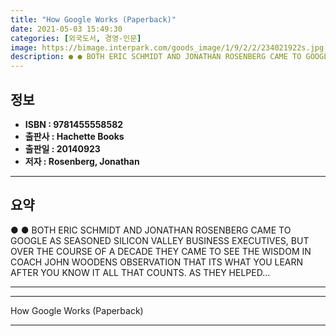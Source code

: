 ```yaml
---
title: "How Google Works (Paperback)"
date: 2021-05-03 15:49:30
categories: [외국도서, 경영-인문]
image: https://bimage.interpark.com/goods_image/1/9/2/2/234021922s.jpg
description: ● ● BOTH ERIC SCHMIDT AND JONATHAN ROSENBERG CAME TO GOOGLE AS SEASONED SILICON VALLEY BUSINESS EXECUTIVES, BUT OVER THE COURSE OF A DECADE THEY CAME TO SEE T
---
```


## **정보**

- **ISBN : 9781455558582**
- **출판사 : Hachette Books**
- **출판일 : 20140923**
- **저자 : Rosenberg, Jonathan**

------



## **요약**

●  ●  BOTH ERIC SCHMIDT AND JONATHAN ROSENBERG CAME TO GOOGLE AS SEASONED SILICON VALLEY BUSINESS EXECUTIVES, BUT OVER THE COURSE OF A DECADE THEY CAME TO SEE THE WISDOM IN COACH JOHN WOODENS OBSERVATION THAT ITS WHAT YOU LEARN AFTER YOU KNOW IT ALL THAT COUNTS. AS THEY HELPED... 

------



------


How Google Works (Paperback) 

------


